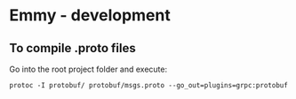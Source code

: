 # Emmy - development

## To compile .proto files

Go into the root project folder and execute:

```
protoc -I protobuf/ protobuf/msgs.proto --go_out=plugins=grpc:protobuf
```

